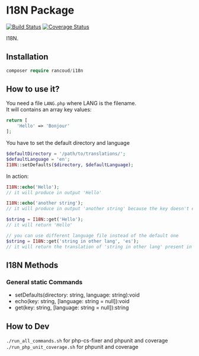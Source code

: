 # I18N Package

[![Build Status](https://travis-ci.org/rancoud/I18N.svg?branch=master)](https://travis-ci.org/rancoud/I18N) [![Coverage Status](https://coveralls.io/repos/github/rancoud/I18N/badge.svg?branch=master)](https://coveralls.io/github/rancoud/I18N?branch=master)

I18N.  

## Installation
```php
composer require rancoud/i18n
```

## How to use it?
You need a file `LANG.php` where LANG is the filename.  
It will contains an array key values:  
```php
return [
    'Hello' => 'Bonjour'
];
```
You have to set the default directory and language  
```php
$defaultDirectory = '/path/to/translations/';
$defaultLanguage = 'en';
I18N::setDefaults($directory, $defaultLanguage);
```
In action:  
```php
I18N::echo('Hello');
// it will produce in output 'Hello'

I18N::echo('another string');
// it will produce in output 'another string' because the key doesn't exist in the file

$string = I18N::get('Hello');
// it will return 'Hello'

// you can use different language file instead of the default one
$string = I18N::get('string in other lang', 'es');
// it will return the translation of 'string in other lang' present in the es.php file
```

## I18N Methods
### General static Commands  
* setDefaults(directory: string, language: string):void  
* echo(key: string, [language: string = null]):void  
* get(key: string, [language: string = null]):string  

## How to Dev
`./run_all_commands.sh` for php-cs-fixer and phpunit and coverage  
`./run_php_unit_coverage.sh` for phpunit and coverage  